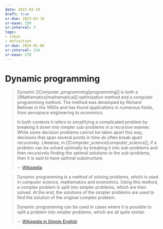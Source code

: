 ```yaml
---
date: 2023-03-18
draft: true
sr-due: 2023-03-16
sr-ease: 250
sr-interval: 3
tags:
- inbox
- definition
sr-due: 2024-01-06
sr-interval: 234
sr-ease: 270
---
```


# Dynamic programming

> Dynamic [[Computer_programming|programming]] is both a
> [[Mathematics|mathematical]] optimization method and a computer programming
> method. The method was developed by Richard Bellman in the 1950s and has found
> applications in numerous fields, from aerospace engineering to economics.
>
> In both contexts it refers to simplifying a complicated problem by breaking it
> down into simpler sub-problems in a recursive manner. While some decision
> problems cannot be taken apart this way, decisions that span several points in
> time do often break apart recursively. Likewise, in
> [[Computer_science|computer_science]], if a problem can be solved optimally by
> breaking it into sub-problems and then recursively finding the optimal
> solutions to the sub-problems, then it is said to have optimal substructure.
>
> -- [Wikipedia](https://en.wikipedia.org/wiki/Dynamic_programming)

> Dynamic programming is a method of solving problems, which is used in computer
> science, mathematics and economics. Using this method, a complex problem is
> split into simpler problems, which are then solved. At the end, the solutions
> of the simpler problems are used to find the solution of the original complex
> problem.
>
> Dynamic programming can be used in cases where it is possible to split a
> problem into smaller problems, which are all quite similar.
>
> -- [Wikipedia in Simple English](https://simple.wikipedia.org/wiki/Dynamic_programming)
